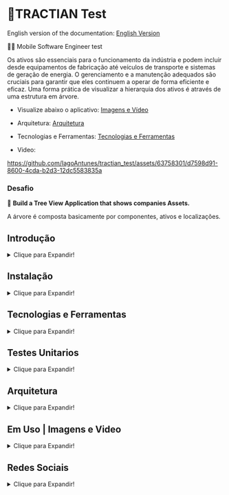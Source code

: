 # :large_blue_circle:TRACTIAN Test

English version of the documentation: [English Version](https://github.com/IagoAntunes/tractian_test/blob/main/README_en.md)

:iphone::large_blue_circle: Mobile Software Engineer test

Os ativos são essenciais para o funcionamento da indústria e podem incluir desde equipamentos de fabricação até veículos de transporte e sistemas de geração de energia. O gerenciamento e a manutenção adequados são cruciais para garantir que eles continuem a operar de forma eficiente e eficaz. Uma forma prática de visualizar a hierarquia dos ativos é através de uma estrutura em árvore.

- Visualize abaixo o aplicativo: [Imagens e Vídeo](#em-uso--imagens-e-video)
- Arquitetura: [Arquitetura](#arquitetura)
- Tecnologias e Ferramentas: [Tecnologias e Ferramentas](#tecnologias-e-ferramentas)

- Video:

https://github.com/IagoAntunes/tractian_test/assets/63758301/d7598d91-8600-4cda-b2d3-12dc5583835a

### Desafio

📌 **Build a Tree View Application that shows companies Assets.**

A árvore é composta basicamente por componentes, ativos e localizações.

## Introdução

<details>
<summary>Clique para Expandir!</summary>

Bem-vindo ao projeto Tree View Application! Este projeto foi desenvolvido como parte de um desafio técnico para construir uma aplicação que exibe os ativos das empresas em uma estrutura hierárquica de árvore. A visualização dos ativos em forma de árvore facilita a compreensão da relação entre localizações, ativos e componentes, permitindo uma gestão mais eficiente e eficaz dos recursos industriais.

Nesta aplicação, você poderá:

- Visualizar a hierarquia dos ativos em uma estrutura de árvore.
- Filtrar ativos com base em diferentes critérios, como status, texto, qrCode.
- Armazenar e recuperar dados de ativos localmente para suportar o funcionamento offline.
- Visualizar os status dos ativos de uma unidade

A seguir, você encontrará as instruções para instalação, uso e para este projeto.

</details>

## Instalação

<details>
<summary>Clique para Expandir!</summary>

To install this project, follow these steps:

1. Clone the repository:
    ```sh
    git clone https://github.com/IagoAntunes/tractian_test.git
    ```
2. Install the dependencies:
    ```sh
    flutter pub get
    ```
3. Run:
    ```sh
    flutter run
    ```
</details>

## Tecnologias e Ferramentas

<details>
<summary>Clique para Expandir!</summary>

### Tecnologias 
- Flutter

### Ferramentas
- [GetX](https://pub.dev/packages/get) - Utilizado para gerenciamento de estado, navegação, injeção de dependencias.
- [dio](https://pub.dev/packages/dio) - Package utilizado para realizar consultas(não foi usado por os dados estarem mockados).
- [get_storage](https://pub.dev/packages/get_storage) - Package utilizado para armazenamento de dados permitindo o uso offline do aplicativo.
- [internet_connection_checker](https://pub.dev/packages/internet_connection_checker) - Utilizado para verificar se o usuário possui conexão com internet.
- [qr_code_scanner](https://pub.dev/packages/qr_code_scanner) - Utilizado para ler dados de um QrCode e filtrar os ativos.
- [path_provider](https://pub.dev/packages/path_provider) - Utilizado para consultar dados mockados na pasta assets, tornando a consulta em tempo de execução dinamica sem dados fixos.

</details>

## Testes Unitarios

<details>
<summary>Clique para Expandir!</summary>

```Coverage é uma métrica que indica quantas linhas de código, instruções, condições ou caminhos do programa são testados pelo conjunto de testes unitários.```

**Coverage:** 81,2%

Os testes de unidade são usados para testar unidades individuais de código. No Flutter, os testes de unidade são escritos usando a biblioteca `flutter_test`, com auxilio de outras bibliotecas [**mocktail**](https://pub.dev/packages/mocktail)

Para executar os testes de unidade, siga estas etapas:

```dart
flutter test
```

</details>

## Arquitetura

<details>
<summary>Clique para Expandir!</summary>
  
Este projeto utiliza a **Clean Architecture** para organizar o código de maneira modular e desacoplada, facilitando a manutenção e evolução do sistema. A estrutura de pastas está organizada da seguinte forma:

### Estrutura de Pastas

```
lib
│
├── core
│
├── features
|
├── settings

```

- **domain:** Contem os códigos e regras que são compartilhadas entre as funcionalidades do aplicativo.
- **features** Contem os códigos de cada funcionalidade.
- **settings** Contem configuração de tema como estilo de cores,textos alem de injeção de dependencia.

```
features
│
├── domain
│ ├── entities
│ ├── models
│ ├── repositories
│ └── requests
│ └── responses
│
├── external
│ ├── datasources
│ └── dao
│
├── infra
│ ├── repositories
│ └── datasources
│ └── dao
│
└── presentation
├── controllers
├── pages
└── widgets
```
- **domain:** Contém as abstrações do repositório e modelos (entities) que representam os dados fundamentais da aplicação.
  - `entities:` Modelos que representam os dados.
  - `repositories:` Interfaces dos repositórios.
  - `usecases:` Casos de uso que representam as regras de negócio da aplicação.

- **external:** Responsável pela implementação das fontes de dados externas e objetos de acesso a dados (DAO).
  - `datasources:` Implementação de fontes de dados externas, como APIs.
  - `dao:` Objetos de acesso a dados para armazenamento local.

- **infra:** Contém a implementação dos repositórios e abstrações das fontes de dados.
  - `repositories:` Implementação das interfaces de repositórios definidas no domínio.
  - `datasources:` Interfaces das fontes de dados externas.

- **presentation:** Contém os códigos relacionados à interface do usuário (UI) e controladores.
  - `controllers:` Controladores que gerenciam a lógica de apresentação.
  - `pages:` Páginas da aplicação.
  - `widgets:` Componentes reutilizáveis da UI.

### Abstração de Pacotes

Para evitar acoplamento do código a pacotes específicos, foram utilizadas abstrações para pacotes como **Dio** (para requisições HTTP) e **GetStorage** (para armazenamento local). Isso garante que a aplicação mantenha a flexibilidade e possa ser facilmente adaptada ou substituída por outras implementações sem a necessidade de grandes alterações no código base.

</details>
</details>

## Em Uso | Imagens e Video

<details>
<summary>Clique para Expandir!</summary>

[<img  height="600px" width="285px" alt="Warpnet"  src="https://github.com/IagoAntunes/tractian_test/blob/main/assets/github/home_page.png"/>](HomePage)
[<img  height="600px" width="285px" alt="Warpnet"  src="https://github.com/IagoAntunes/tractian_test/blob/main/assets/github/assets_page.png"/>](AssetsPage)
[<img  height="600px" width="285px" alt="Warpnet"  src="https://github.com/IagoAntunes/tractian_test/blob/main/assets/github/assets_page_filter_energy.png"/>](AssetsPageFilterEnergy)
[<img  height="600px" width="285px" alt="Warpnet"  src="https://github.com/IagoAntunes/tractian_test/blob/main/assets/github/assets_page_filter_alert.png"/>](AssetsPageFilterAlert)
[<img  height="600px" width="285px" alt="Warpnet"  src="https://github.com/IagoAntunes/tractian_test/blob/main/assets/github/assets_page_filter_text.png"/>](AssetsPageFilterAlert)
[<img  height="600px" width="285px" alt="Warpnet"  src="https://github.com/IagoAntunes/tractian_test/blob/main/assets/github/assets_page_filter_qr.png"/>](AssetsPageFilterQr)

<details>
<summary>Paginas em Inglês!</summary>
    
[<img  height="600px" width="285px" alt="Warpnet"  src="https://github.com/IagoAntunes/tractian_test/blob/main/assets/github/home_page_english.png"/>](HomePageEnglish)
[<img  height="600px" width="285px" alt="Warpnet"  src="https://github.com/IagoAntunes/tractian_test/blob/main/assets/github/assets_page_english.png"/>](AssetsPage)
    
</details>

</details>


## Redes Sociais

<details>
<summary>Clique para Expandir!</summary>

Redes Sociais abaixo:

- [LinkedIn](https://www.linkedin.com/in/iagoaferreira/)

</details>
